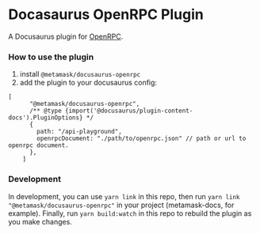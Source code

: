 # Docasaurus OpenRPC Plugin

A Docusaurus plugin for [OpenRPC](https://open-rpc.org).

### How to use the plugin

1. install `@metamask/docusaurus-openrpc`
2. add the plugin to your docusaurus config:

```
[
      "@metamask/docusaurus-openrpc",
      /** @type {import('@docusaurus/plugin-content-docs').PluginOptions} */
      {
        path: "/api-playground",
        openrpcDocument: "./path/to/openrpc.json" // path or url to openrpc document.
      },
    ]
```

### Development

In development, you can use `yarn link` in this repo, then run `yarn link "@metamask/docusaurus-openrpc"` in your project (metamask-docs, for example). Finally, run `yarn build:watch` in this repo to rebuild the plugin as you make changes.
